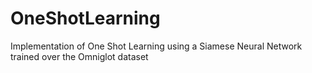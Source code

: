 # OneShotLearning
Implementation of One Shot Learning using a Siamese Neural Network trained over the Omniglot dataset
